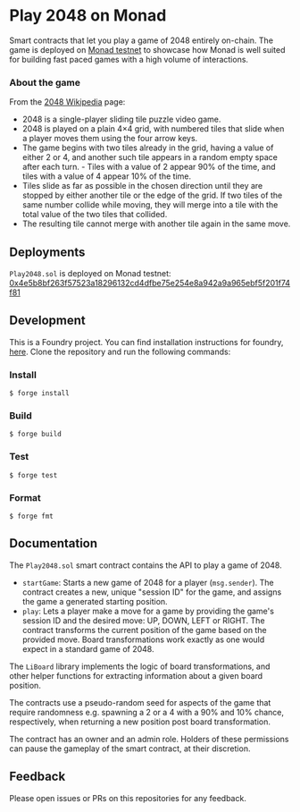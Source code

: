 # Play 2048 on Monad

Smart contracts that let you play a game of 2048 entirely on-chain. The game is deployed on [Monad testnet](https://testnet.monad.xyz/) to showcase how Monad is well suited for building fast paced games with a high volume of interactions.

### About the game
From the [2048 Wikipedia](https://en.wikipedia.org/wiki/2048_(video_game)) page:

- 2048 is a single-player sliding tile puzzle video game.
- 2048 is played on a plain 4×4 grid, with numbered tiles that slide when a player moves them using the four arrow keys. 
- The game begins with two tiles already in the grid, having a value of either 2 or 4, and another such tile appears in a random empty space after each turn. - Tiles with a value of 2 appear 90% of the time, and tiles with a value of 4 appear 10% of the time.
- Tiles slide as far as possible in the chosen direction until they are stopped by either another tile or the edge of the grid. If two tiles of the same number collide while moving, they will merge into a tile with the total value of the two tiles that collided.
- The resulting tile cannot merge with another tile again in the same move.

## Deployments
`Play2048.sol` is deployed on Monad testnet: [0x4e5b8bf263f57523a18296132cd4dfbe75e254e8a942a9a965ebf5f201f74f81](https://testnet.monadexplorer.com/address/0xBb9378705E67a5439f4AEF160cEAaC7D932BF119?tab=Contract)

## Development

This is a Foundry project. You can find installation instructions for foundry, [here](https://book.getfoundry.sh/getting-started/installation). Clone the repository and run the following commands:

### Install
```shell
$ forge install
```

### Build

```shell
$ forge build
```

### Test

```shell
$ forge test
```

### Format

```shell
$ forge fmt
```

## Documentation

The `Play2048.sol` smart contract contains the API to play a game of 2048.
- `startGame`: Starts a new game of 2048 for a player (`msg.sender`). The contract creates a new, unique "session ID" for the game, and assigns the game a generated starting position.
- `play`: Lets a player make a move for a game by providing the game's session ID and the desired move: UP, DOWN, LEFT or RIGHT. The contract transforms the current position of the game based on the provided move. Board transformations work exactly as one would expect in a standard game of 2048.

The `LiBoard` library implements the logic of board transformations, and other helper functions for extracting information about a given board position.

The contracts use a pseudo-random seed for aspects of the game that require randomness e.g. spawning a 2 or a 4 with a 90% and 10% chance, respectively, when returning a new position post board transformation. 

The contract has an owner and an admin role. Holders of these permissions can pause the gameplay of the smart contract, at their discretion.

## Feedback

Please open issues or PRs on this repositories for any feedback.